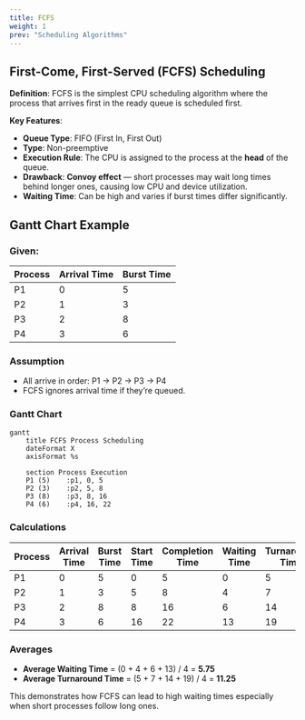 ```yaml
---
title: FCFS
weight: 1
prev: "Scheduling Algorithms"
---
```


## First-Come, First-Served (FCFS) Scheduling

**Definition**:
FCFS is the simplest CPU scheduling algorithm where the process that arrives first in the ready queue is scheduled first.

**Key Features**:

* **Queue Type**: FIFO (First In, First Out)
* **Type**: Non-preemptive
* **Execution Rule**: The CPU is assigned to the process at the **head** of the queue.
* **Drawback**: **Convoy effect** — short processes may wait long times behind longer ones, causing low CPU and device utilization.
* **Waiting Time**: Can be high and varies if burst times differ significantly.

## Gantt Chart Example

### Given:

| Process | Arrival Time | Burst Time |
| ------- | ------------ | ---------- |
| P1      | 0            | 5          |
| P2      | 1            | 3          |
| P3      | 2            | 8          |
| P4      | 3            | 6          |

### Assumption

* All arrive in order: P1 → P2 → P3 → P4
* FCFS ignores arrival time if they’re queued.

### Gantt Chart

```mermaid
gantt
    title FCFS Process Scheduling
    dateFormat X
    axisFormat %s

    section Process Execution
    P1 (5)    :p1, 0, 5
    P2 (3)    :p2, 5, 8
    P3 (8)    :p3, 8, 16
    P4 (6)    :p4, 16, 22
```
### Calculations

| Process | Arrival Time | Burst Time | Start Time | Completion Time | Waiting Time | Turnaround Time |
| ------- | ------------ | ---------- | ---------- | --------------- | ------------ | --------------- |
| P1      | 0            | 5          | 0          | 5               | 0            | 5               |
| P2      | 1            | 3          | 5          | 8               | 4            | 7               |
| P3      | 2            | 8          | 8          | 16              | 6            | 14              |
| P4      | 3            | 6          | 16         | 22              | 13           | 19              |

### Averages

* **Average Waiting Time** = (0 + 4 + 6 + 13) / 4 = **5.75**
* **Average Turnaround Time** = (5 + 7 + 14 + 19) / 4 = **11.25**

This demonstrates how FCFS can lead to high waiting times especially when short processes follow long ones.
